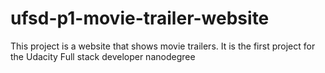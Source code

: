 # ufsd-p1-movie-trailer-website
This project is a website that shows movie trailers.
It is the first project for the Udacity Full stack developer nanodegree